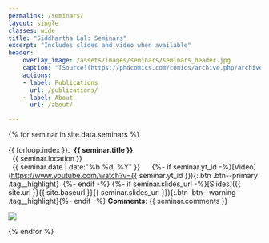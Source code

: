 ```yaml
---
permalink: /seminars/
layout: single
classes: wide
title: "Siddhartha Lal: Seminars"
excerpt: "Includes slides and video when available"
header:
    overlay_image: /assets/images/seminars/seminars_header.jpg
    caption: "[Source](https://phdcomics.com/comics/archive.php/archive_print.php?comicid=1630)"
    actions:
    - label: Publications
      url: /publications/
    - label: About
      url: /about/

---
```


{% for seminar in site.data.seminars %}

{{ forloop.index }}.&nbsp;&nbsp;**{{ seminar.title }}**<br>
<i class="fas fa-paper-plane"></i>&nbsp;&nbsp;{{ seminar.location }}<br>
<i class="far fa-calendar-alt"></i>&nbsp;&nbsp;{{ seminar.date | date:"%b %d, %Y" }}&nbsp;&nbsp;&nbsp;&nbsp;&nbsp;
{%- if seminar.yt_id -%}[Video](https://www.youtube.com/watch?v={{ seminar.yt_id }}){:.btn .btn--primary .tag__highlight}&nbsp;&nbsp;{%- endif -%}
{%- if seminar.slides_url -%}[Slides]({{ site.url }}{{ site.baseurl }}{{ seminar.slides_url }}){:.btn .btn--warning .tag__highlight}{%- endif -%}
<span class="seminar__comments" markdown=1>**Comments**: {{ seminar.comments }}</span>

<div class="pdf__preload"><img src="{{ site.url }}{{ site.baseurl }}{{ seminar.slides_url }}"></div>

{% endfor %}
